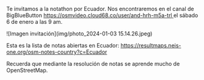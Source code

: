 Te invitamos a la notathon por Ecuador.
Nos encontraremos en el canal de BigBlueButton [https://osmvideo.cloud68.co/user/and-hrh-m5a-trl
](https://osmvideo.cloud68.co/user/and-hrh-m5a-trl) el sábado 6 de enero a las 9 am.

![Imagen invitación](img/photo_2024-01-03 15.14.26.jpeg)

Esta es la lista de notas abiertas en Ecuador: https://resultmaps.neis-one.org/osm-notes-country?c=Ecuador

Recuerda que mediante la resolución de notas se aprende mucho de OpenStreetMap.
